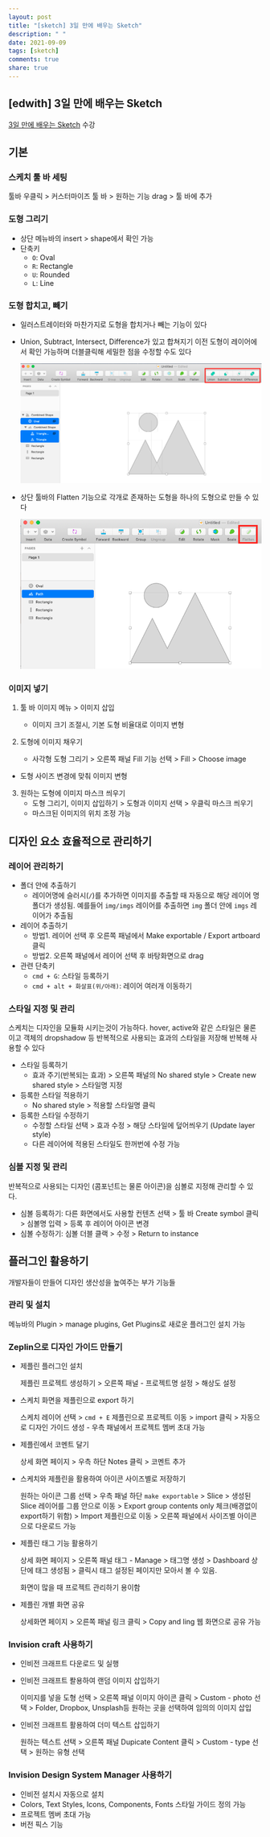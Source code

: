 ```yaml
---
layout: post
title: "[sketch] 3일 만에 배우는 Sketch"
description: " "
date: 2021-09-09
tags: [sketch]
comments: true
share: true
---
```



## [edwith] 3일 만에 배우는 Sketch

[3일 만에 배우는 Sketch](https://www.edwith.org/cdc_sketch/) 수강

## 기본

### 스케치 툴 바 세팅

툴바 우클릭 > 커스터마이즈 툴 바 > 원하는 기능 drag > 툴 바에 추가

### 도형 그리기

* 상단 메뉴바의 insert > shape에서 확인 가능
* 단축키
  * `O`: Oval
  * `R`: Rectangle
  * `U`: Rounded
  * `L`: Line

### 도형 합치고, 빼기

* 일러스트레이터와 마찬가지로 도형을 합치거나 빼는 기능이 있다

* Union, Subtract, Intersect, Difference가 있고 합쳐지기 이전 도형이 레이어에서 확인 가능하며 더블클릭해 세밀한 점을 수정할 수도 있다

  ![sketch-shapes-01](../@images/sketch-shapes-01.png)

* 상단 툴바의 Flatten 기능으로 각개로 존재하는 도형을 하나의 도형으로 만들 수 있다

  ![sketch-shapes-02](../@images/sketch-shapes-02.png)

### 이미지 넣기

1. 툴 바 이미지 메뉴 > 이미지 삽입
   - 이미지 크기 조절시, 기본 도형 비율대로 이미지 변형

2. 도형에 이미지 채우기

   - 사각형 도형 그리기 > 오른쪽 패널 Fill 기능 선택 > Fill > Choose image 
- 도형 사이즈 변경에 맞춰 이미지 변형
  
3. 원하는 도형에 이미지 마스크 씌우기
   - 도형 그리기, 이미지 삽입하기 > 도형과 이미지 선택 > 우클릭 마스크 씌우기
   - 마스크된 이미지의 위치 조정 가능

## 디자인 요소 효율적으로 관리하기

### 레이어 관리하기

* 폴더 안에 추출하기
  * 레이어명에 슬러시(`/`)를 추가하면 이미지를 추출할 때 자동으로 해당 레이어 명 폴더가 생성됨. 예를들어 `img/imgs` 레이어를 추출하면 `img` 폴더 안에 `imgs` 레이어가 추출됨
* 레이어 추출하기
  * 방법1. 레이어 선택 후 오른쪽 패널에서 Make exportable / Export artboard 클릭
  * 방법2. 오른쪽 패널에서 레이어 선택 후 바탕화면으로 drag
* 관련 단축키 
  - `cmd + G`: 스타일 등록하기
  - `cmd + alt + 화살표(위/아래)`: 레이어 여러개 이동하기

### 스타일 지정 및 관리

스케치는 디자인을 모듈화 시키는것이 가능하다. hover, active와 같은 스타일은 물론이고 객체의 dropshadow 등 반복적으로 사용되는 효과의 스타일을 저장해 반복해 사용할 수 있다

* 스타일 등록하기
  * 효과 주기(반복되는 효과) > 오른쪽 패널의 No shared style > Create new shared style > 스타일명 지정
* 등록한 스타일 적용하기
  * No shared style > 적용할 스타일명 클릭
* 등록한 스타일 수정하기
  * 수정할 스타일 선택 > 효과 수정 > 해당 스타일에 덮어씌우기 (Update layer style) 
  * 다른 레이어에 적용된 스타일도 한꺼번에 수정 가능

### 심볼 지정 및 관리

반복적으로 사용되는 디자인 (콤포넌트는 물론 아이콘)을 심볼로 지정해 관리할 수 있다.

* 심볼 등록하기: 다른 화면에서도 사용할 컨텐츠 선택 > 툴 바 Create symbol 클릭 > 심볼명 입력 > 등록 후 레이어 아이콘 변경
* 심볼 수정하기: 심볼 더블 클랙 > 수정 > Return to instance

## 플러그인 활용하기

개발자들이 만들어 디자인 생산성을 높여주는 부가 기능들

### 관리 및 설치

메뉴바의 Plugin > manage plugins, Get Plugins로 새로운 플러그인 설치 가능

### Zeplin으로 디자인 가이드 만들기

* 제플린 플러그인 설치

  제플린 프로젝트 생성하기 > 오른쪽 패널 - 프로젝트명 설정 > 해상도 설정

* 스케치 화면을 제플린으로 export 하기

  스케치 레이어 선택 > `cmd + E` 제플린으로 프로젝트 이동 > import 클릭 > 자동으로 디자인 가이드 생성 - 우측 패널에서 프로젝트 멤버 초대 가능

* 제플린에서 코멘트 달기

  상세 화면 페이지 > 우측 하단 Notes 클릭 > 코멘트 추가

* 스케치와 제플린을 활용하여 아이콘 사이즈별로 저장하기

  원하는 아이콘 그룹 선택 > 우측 패널 하단 `make exportable` > Slice > 생성된 Slice 레이어를 그룹 안으로 이동 > Export group contents only 체크(배경없이 export하기 위함) > Import 제플린으로 이동 > 오른쪽 패널에서 사이즈별 아이콘으로 다운로드 가능

* 제플린 태그 기능 활용하기

  상세 화면 페이지 > 오른쪽 패널 태그 - Manage > 태그명 생성 > Dashboard 상단에 태그 생성됨 > 클릭시 태그 설정된 페이지만 모아서 볼 수 있음. 

  화면이 많을 때 프로젝트 관리하기 용이함

* 제플린 개별 화면 공유

  상세화면 페이지 > 오른쪽 패널 링크 클릭 > Copy and ling 웹 화면으로 공유 가능

### Invision craft 사용하기

* 인비전 크래프트 다운로드 및 실행

* 인비전 크래프트 퐐용하여 랜덤 이미지 삽입하기

  이미지를 넣을 도형 선택 > 오른쪽 패널 이미지 아이콘 클릭 > Custom - photo 선택 > Folder, Dropbox, Unsplash등 원하는 곳을 선택하여 임의의 이미지 삽입

* 인비전 크래프트 활용하여 더미 텍스트 삽입하기

  원하는 텍스트 선택 > 오른쪽 패널 Dupicate Content 클릭 > Custom - type 선택 > 원하는 유형 선택

### Invision Design System Manager 사용하기

* 인비전 설치시 자동으로 설치
* Colors, Text Styles, Icons, Components, Fonts 스타일 가이드 정의 가능
* 프로젝트 멤버 초대 가능
* 버전 픽스 기능